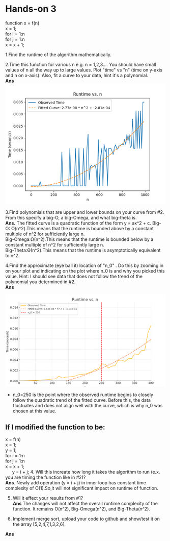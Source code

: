 # Hands-on 3
function x = f(n) <br>
x = 1; <br>
for i = 1:n <br>
for j = 1:n<br>
x = x + 1;

1.Find the runtime of the algorithm mathematically.


2.Time this function for various n e.g. n = 1,2,3.... You should have small values of n all the way up to large values. Plot "time" vs "n" (time on y-axis and n on x-axis). Also, fit a curve to your data, hint it's a polynomial.  
   <b> Ans </b>
![time-vs-n.png](time-vs-n.png)

3.Find polynomials that are upper and lower bounds on your curve from #2. From this specify a big-O, a big-Omega, and what big-theta is. <br>
<b>Ans.</b>
The fitted curve is a quadratic function of the form y = ax^2 + c.
Big-O: O(n^2).This means that the runtime is bounded above by a constant multiple of n^2 for sufficiently large n. <br>
Big-Omega:Ω(n^2).This means that the runtime is bounded below by a constant multiple of n^2 for sufficiently large n. <br>
Big-Theta:Θ(n^2).This means that the runtime is asymptotically equivalent to n^2. <br>

4.Find the approximate (eye ball it) location of "n_0" . Do this by zooming in on your plot and indicating on the plot where n_0 is and why you picked this value. Hint: I should see data that does not follow the trend of the polynomial you determined in #2.<br>
<b>Ans</b>

![n_0.png](n_0.png)

* n_0=250 is the point where the observed runtime begins to closely follow the quadratic trend of the fitted curve. Before this, the data fluctuates and does not align well with the curve, which is why n_0 was chosen at this value.

## If I modified the function to be:
x = f(n) <br>
x = 1; <br>
y = 1;<br>
for i = 1:n<br>
for j = 1:n<br>
x = x + 1;<br>
`   `y = i + j;
4. Will this increate how long it takes the algorithm to run (e.x. you are timing the function like in #2)? <br>
**Ans**. Newly add operation (y = i + j) in inner loop has constant time complexity of O(1).So,it will not significant impact on runtime of function.

5. Will it effect your results from #1?<br>
**Ans** The changes will not affect the overall runtime complexity of the function. It remains O(n^2), Big-Omega(n^2), and Big-Theta(n^2).

6.  Implement merge sort, upload your code to github and show/test it on the array [5,2,4,7,1,3,2,6].<br>

**Ans**